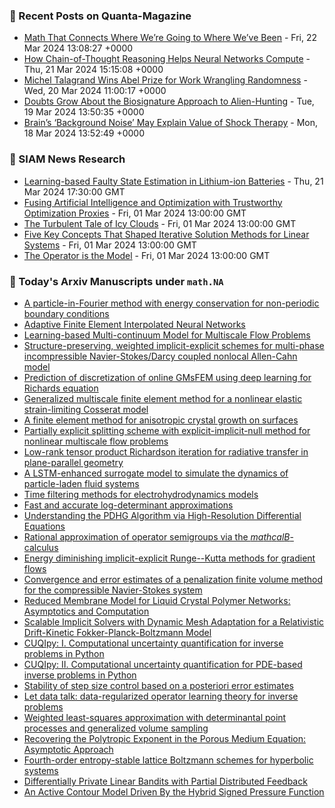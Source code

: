 ### 📝 Recent Posts on Quanta-Magazine
<!-- quanta starts -->
* <a href="https://www.quantamagazine.org/math-that-connects-where-were-going-to-where-weve-been-20240322/">Math That Connects Where We’re Going to Where We’ve Been</a> - Fri, 22 Mar 2024 13:08:27 +0000
* <a href="https://www.quantamagazine.org/how-chain-of-thought-reasoning-helps-neural-networks-compute-20240321/">How Chain-of-Thought Reasoning Helps Neural Networks Compute</a> - Thu, 21 Mar 2024 15:15:08 +0000
* <a href="https://www.quantamagazine.org/michel-talagrand-wins-abel-prize-for-work-wrangling-randomness-20240320/">Michel Talagrand Wins Abel Prize for Work Wrangling Randomness</a> - Wed, 20 Mar 2024 11:00:17 +0000
* <a href="https://www.quantamagazine.org/doubts-grow-about-the-biosignature-approach-to-alien-hunting-20240319/">Doubts Grow About the Biosignature Approach to Alien-Hunting</a> - Tue, 19 Mar 2024 13:50:35 +0000
* <a href="https://www.quantamagazine.org/brains-background-noise-may-explain-value-of-shock-therapy-20240318/">Brain’s ‘Background Noise’ May Explain Value of Shock Therapy</a> - Mon, 18 Mar 2024 13:52:49 +0000
<!-- quanta ends -->

### 📝 SIAM News Research
<!-- siam-news starts -->
* <a href="https://sinews.siam.org/Details-Page/learning-based-faulty-state-estimation-in-lithium-ion-batteries">Learning-based Faulty State Estimation in Lithium-ion Batteries</a> - Thu, 21 Mar 2024 17:30:00 GMT
* <a href="https://sinews.siam.org/Details-Page/fusing-artificial-intelligence-and-optimization-with-trustworthy-optimization-proxies">Fusing Artificial Intelligence and Optimization with Trustworthy Optimization Proxies</a> - Fri, 01 Mar 2024 13:00:00 GMT
* <a href="https://sinews.siam.org/Details-Page/the-turbulent-tale-of-icy-clouds">The Turbulent Tale of Icy Clouds</a> - Fri, 01 Mar 2024 13:00:00 GMT
* <a href="https://sinews.siam.org/Details-Page/five-key-concepts-that-shaped-iterative-solution-methods-for-linear-systems">Five Key Concepts That Shaped Iterative Solution Methods for Linear Systems</a> - Fri, 01 Mar 2024 13:00:00 GMT
* <a href="https://sinews.siam.org/Details-Page/the-operator-is-the-model">The Operator is the Model</a> - Fri, 01 Mar 2024 13:00:00 GMT
<!-- siam-news ends -->

### 📝 Today's Arxiv Manuscripts under ``math.NA``
<!-- arxiv-math-na starts -->
* <a href="https://arxiv.org/abs/2403.13911">A particle-in-Fourier method with energy conservation for non-periodic boundary conditions</a>
* <a href="https://arxiv.org/abs/2403.14054">Adaptive Finite Element Interpolated Neural Networks</a>
* <a href="https://arxiv.org/abs/2403.14084">Learning-based Multi-continuum Model for Multiscale Flow Problems</a>
* <a href="https://arxiv.org/abs/2403.14086">Structure-preserving, weighted implicit-explicit schemes for multi-phase incompressible Navier-Stokes/Darcy coupled nonlocal Allen-Cahn model</a>
* <a href="https://arxiv.org/abs/2403.14177">Prediction of discretization of online GMsFEM using deep learning for Richards equation</a>
* <a href="https://arxiv.org/abs/2403.14178">Generalized multiscale finite element method for a nonlinear elastic strain-limiting Cosserat model</a>
* <a href="https://arxiv.org/abs/2403.14206">A finite element method for anisotropic crystal growth on surfaces</a>
* <a href="https://arxiv.org/abs/2403.14220">Partially explicit splitting scheme with explicit-implicit-null method for nonlinear multiscale flow problems</a>
* <a href="https://arxiv.org/abs/2403.14229">Low-rank tensor product Richardson iteration for radiative transfer in plane-parallel geometry</a>
* <a href="https://arxiv.org/abs/2403.14283">A LSTM-enhanced surrogate model to simulate the dynamics of particle-laden fluid systems</a>
* <a href="https://arxiv.org/abs/2403.14308">Time filtering methods for electrohydrodynamics models</a>
* <a href="https://arxiv.org/abs/2403.14609">Fast and accurate log-determinant approximations</a>
* <a href="https://arxiv.org/abs/2403.11139">Understanding the PDHG Algorithm via High-Resolution Differential Equations</a>
* <a href="https://arxiv.org/abs/2403.14411">Rational approximation of operator semigroups via the $mathcal B$-calculus</a>
* <a href="https://arxiv.org/abs/2203.06034">Energy diminishing implicit-explicit Runge--Kutta methods for gradient flows</a>
* <a href="https://arxiv.org/abs/2209.02344">Convergence and error estimates of a penalization finite volume method for the compressible Navier-Stokes system</a>
* <a href="https://arxiv.org/abs/2210.02710">Reduced Membrane Model for Liquid Crystal Polymer Networks: Asymptotics and Computation</a>
* <a href="https://arxiv.org/abs/2303.17019">Scalable Implicit Solvers with Dynamic Mesh Adaptation for a Relativistic Drift-Kinetic Fokker-Planck-Boltzmann Model</a>
* <a href="https://arxiv.org/abs/2305.16949">CUQIpy: I. Computational uncertainty quantification for inverse problems in Python</a>
* <a href="https://arxiv.org/abs/2305.16951">CUQIpy: II. Computational uncertainty quantification for PDE-based inverse problems in Python</a>
* <a href="https://arxiv.org/abs/2307.12677">Stability of step size control based on a posteriori error estimates</a>
* <a href="https://arxiv.org/abs/2310.09854">Let data talk: data-regularized operator learning theory for inverse problems</a>
* <a href="https://arxiv.org/abs/2312.14057">Weighted least-squares approximation with determinantal point processes and generalized volume sampling</a>
* <a href="https://arxiv.org/abs/2402.19056">Recovering the Polytropic Exponent in the Porous Medium Equation: Asymptotic Approach</a>
* <a href="https://arxiv.org/abs/2403.13406">Fourth-order entropy-stable lattice Boltzmann schemes for hyperbolic systems</a>
* <a href="https://arxiv.org/abs/2207.05827">Differentially Private Linear Bandits with Partial Distributed Feedback</a>
* <a href="https://arxiv.org/abs/2403.07570">An Active Contour Model Driven By the Hybrid Signed Pressure Function</a>
<!-- arxiv-math-na ends -->
